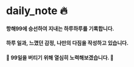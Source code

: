 # daily_note :fire:
  
#### 항해99에 승선하여 지내는 하루하루를 기록합니다.
#### 하루 일과, 느꼈던 감정, 나만의 다짐을 작성하고 있습니다. 
  
  
#### :muscle: 99일을 버티기 위해 열심히 노력해보겠습니다. :muscle:
  
  #
